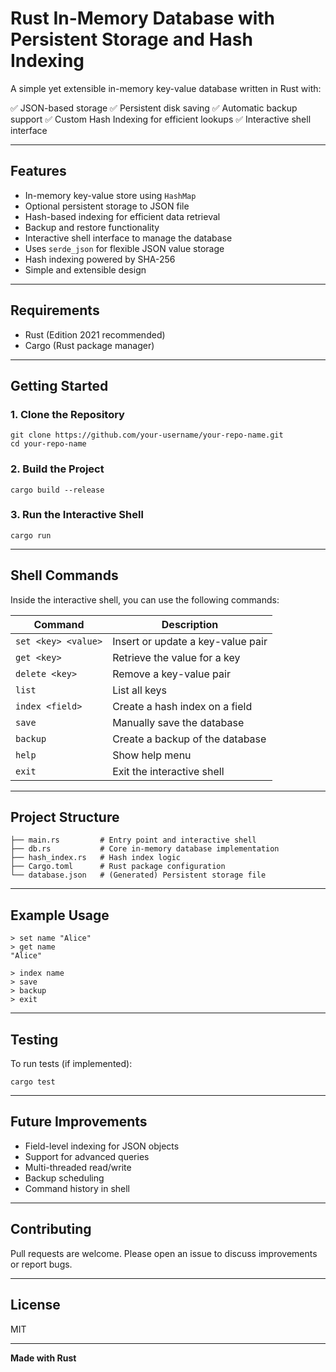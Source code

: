 # Rust In-Memory Database with Persistent Storage and Hash Indexing

A simple yet extensible in-memory key-value database written in Rust with:

✅ JSON-based storage
✅ Persistent disk saving
✅ Automatic backup support
✅ Custom Hash Indexing for efficient lookups
✅ Interactive shell interface

---

## Features

* In-memory key-value store using `HashMap`
* Optional persistent storage to JSON file
* Hash-based indexing for efficient data retrieval
* Backup and restore functionality
* Interactive shell interface to manage the database
* Uses `serde_json` for flexible JSON value storage
* Hash indexing powered by SHA-256
* Simple and extensible design

---

## Requirements

* Rust (Edition 2021 recommended)
* Cargo (Rust package manager)

---

## Getting Started

### 1. Clone the Repository

```
git clone https://github.com/your-username/your-repo-name.git
cd your-repo-name
```

### 2. Build the Project

```
cargo build --release
```

### 3. Run the Interactive Shell

```
cargo run
```

---

## Shell Commands

Inside the interactive shell, you can use the following commands:

| Command             | Description                       |
| ------------------- | --------------------------------- |
| `set <key> <value>` | Insert or update a key-value pair |
| `get <key>`         | Retrieve the value for a key      |
| `delete <key>`      | Remove a key-value pair           |
| `list`              | List all keys                     |
| `index <field>`     | Create a hash index on a field    |
| `save`              | Manually save the database        |
| `backup`            | Create a backup of the database   |
| `help`              | Show help menu                    |
| `exit`              | Exit the interactive shell        |

---

## Project Structure

```
├── main.rs         # Entry point and interactive shell
├── db.rs           # Core in-memory database implementation
├── hash_index.rs   # Hash index logic
├── Cargo.toml      # Rust package configuration
└── database.json   # (Generated) Persistent storage file
```

---

## Example Usage

```
> set name "Alice"
> get name
"Alice"

> index name
> save
> backup
> exit
```

---

## Testing

To run tests (if implemented):

```
cargo test
```

---

## Future Improvements

* Field-level indexing for JSON objects
* Support for advanced queries
* Multi-threaded read/write
* Backup scheduling
* Command history in shell

---

## Contributing

Pull requests are welcome. Please open an issue to discuss improvements or report bugs.

---

## License

MIT

---

**Made with Rust**
